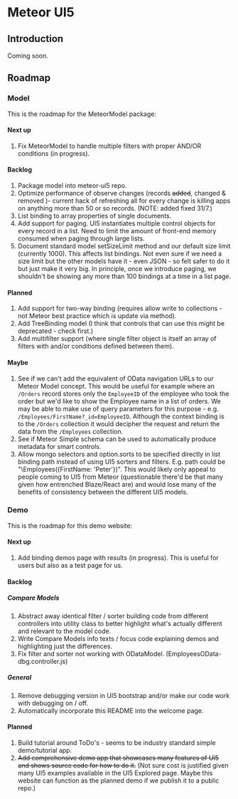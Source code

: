 # Meteor UI5

## Introduction
Coming soon.

## Roadmap

### Model
This is the roadmap for the MeteorModel package:

#### Next up
1. Fix MeteorModel to handle multiple filters with proper AND/OR conditions (in progress).

#### Backlog

1. Package model into meteor-ui5 repo.
1. Optimize performance of observe changes (records ~~added~~, changed & removed )- current hack of refreshing all for every change is killing apps on anything more than 50 or so records. (NOTE: added fixed 31/7.)
1. List binding to array properties of single documents.
1. Add support for paging.  UI5 instantiates multiple control objects for every record in a list.  Need to limit the amount of front-end memory consumed when paging through large lists.
1. Document standard model setSizeLimit method and our default size limit (currently 1000). This affects list bindings.  Not even sure if we need a size limit but the other models have it - even JSON  - so felt safer to do it but just make it very big.  In principle, once we introduce paging, we shouldn't be showing any more than 100 bindings at a time in a list page.


#### Planned

1. Add support for two-way binding (requires allow write to collections - not Meteor best practice which is update via method).
2. Add TreeBinding model (I think that controls that can use this might be deprecated - check first.)
3. Add multifilter support (where single filter object is itself an array of filters with and/or conditions defined between them).

#### Maybe

1. See if we can't add the equivalent of OData navigation URLs to our Meteor Model concept.  This would be useful for example where an `/Orders` record stores only the `EmployeeID` of the employee who took the order but we'd like to show the Employee name in a list of orders.   We may be able to make use of query parameters for this purpose - e.g. `/Employees/FirstName?_id=EmployeeID`.  Although the context binding is to the `/Orders` collection it would decipher the request and return the data from the `/Employees` collection.
1. See if Meteor Simple schema can be used to automatically produce metadata for smart controls.
1. Allow mongo selectors and option.sorts to be specified directly in list binding path instead of using UI5 sorters and filters.  E.g. path could be "\Employees({FirstName: 'Peter'})".  This would likely only appeal to people coming to UI5 from Meteor (questionable there'd be that many given how entrenched Blaze/React are) and would lose many of the benefits of consistency between the different UI5 models.

### Demo
This is the roadmap for this demo website:

#### Next up

1. Add binding demos page with results (in progress).  This is useful for users but also as a test page for us.

#### Backlog

##### Compare Models

1. Abstract away identical filter / sorter building code from different controllers into utility class to better highlight what's actually different and relevant to the model code.
1. Write Compare Models info texts / focus code explaining demos and highlighting just the differences.
1. Fix filter and sorter not working with ODataModel. (EmployeesOData-dbg.controller.js)

##### General

1. Remove debugging version in UI5 bootstrap and/or make our code work with debugging on / off.
1. Automatically incorporate this README into the welcome page.

#### Planned
1. Build tutorial around ToDo's - seems to be industry standard simple demo/tutorial app.
1. ~~Add comprehensive demo app that showcases many features of UI5 and shows source code for how to do it.~~ (Not sure cost is justified given many UI5 examples available in the UI5 Explored page.  Maybe this website can function as the planned demo if we publish it to a public repo.)
